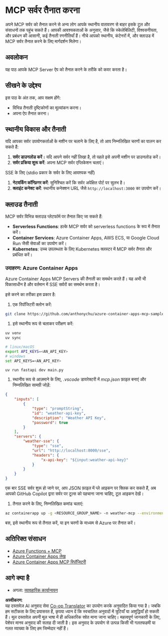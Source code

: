 <!--
CO_OP_TRANSLATOR_METADATA:
{
  "original_hash": "1d9dc83260576b76f272d330ed93c51f",
  "translation_date": "2025-07-13T22:07:19+00:00",
  "source_file": "03-GettingStarted/09-deployment/README.md",
  "language_code": "hi"
}
-->
# MCP सर्वर तैनात करना

अपने MCP सर्वर को तैनात करने से अन्य लोग आपके स्थानीय वातावरण से बाहर इसके टूल और संसाधनों तक पहुंच सकते हैं। आपकी आवश्यकताओं के अनुसार, जैसे कि स्केलेबिलिटी, विश्वसनीयता, और प्रबंधन की आसानी, कई तैनाती रणनीतियाँ हैं। नीचे आपको स्थानीय, कंटेनरों में, और क्लाउड में MCP सर्वर तैनात करने के लिए मार्गदर्शन मिलेगा।

## अवलोकन

यह पाठ आपके MCP Server ऐप को तैनात करने के तरीके को कवर करता है।

## सीखने के उद्देश्य

इस पाठ के अंत तक, आप सक्षम होंगे:

- विभिन्न तैनाती दृष्टिकोणों का मूल्यांकन करना।
- अपना ऐप तैनात करना।

## स्थानीय विकास और तैनाती

यदि आपका सर्वर उपयोगकर्ताओं के मशीन पर चलाने के लिए है, तो आप निम्नलिखित चरणों का पालन कर सकते हैं:

1. **सर्वर डाउनलोड करें**। यदि आपने सर्वर नहीं लिखा है, तो पहले इसे अपनी मशीन पर डाउनलोड करें।  
1. **सर्वर प्रक्रिया शुरू करें**: अपना MCP सर्वर एप्लिकेशन चलाएं।

SSE के लिए (stdio प्रकार के सर्वर के लिए आवश्यक नहीं)

1. **नेटवर्किंग कॉन्फ़िगर करें**: सुनिश्चित करें कि सर्वर अपेक्षित पोर्ट पर सुलभ है।  
1. **क्लाइंट कनेक्ट करें**: स्थानीय कनेक्शन URL जैसे `http://localhost:3000` का उपयोग करें।

## क्लाउड तैनाती

MCP सर्वर विभिन्न क्लाउड प्लेटफॉर्म पर तैनात किए जा सकते हैं:

- **Serverless Functions**: हल्के MCP सर्वर को serverless functions के रूप में तैनात करें।  
- **Container Services**: Azure Container Apps, AWS ECS, या Google Cloud Run जैसी सेवाओं का उपयोग करें।  
- **Kubernetes**: उच्च उपलब्धता के लिए Kubernetes क्लस्टर में MCP सर्वर तैनात और प्रबंधित करें।

### उदाहरण: Azure Container Apps

Azure Container Apps MCP Servers की तैनाती का समर्थन करते हैं। यह अभी भी विकासाधीन है और वर्तमान में SSE सर्वरों का समर्थन करता है।

इसे करने का तरीका इस प्रकार है:

1. एक रिपॉजिटरी क्लोन करें:

  ```sh
  git clone https://github.com/anthonychu/azure-container-apps-mcp-sample.git
  ```

1. इसे स्थानीय रूप से चलाकर परीक्षण करें:

  ```sh
  uv venv
  uv sync

  # linux/macOS
  export API_KEYS=<AN_API_KEY>
  # windows
  set API_KEYS=<AN_API_KEY>

  uv run fastapi dev main.py
  ```

1. स्थानीय रूप से आज़माने के लिए, *.vscode* डायरेक्टरी में *mcp.json* फ़ाइल बनाएं और निम्नलिखित सामग्री जोड़ें:

  ```json
  {
      "inputs": [
          {
              "type": "promptString",
              "id": "weather-api-key",
              "description": "Weather API Key",
              "password": true
          }
      ],
      "servers": {
          "weather-sse": {
              "type": "sse",
              "url": "http://localhost:8000/sse",
              "headers": {
                  "x-api-key": "${input:weather-api-key}"
              }
          }
      }
  }
  ```

  एक बार SSE सर्वर शुरू हो जाने पर, आप JSON फ़ाइल में प्ले आइकन पर क्लिक कर सकते हैं, अब आपको GitHub Copilot द्वारा सर्वर पर टूल्स को पहचाना जाना चाहिए, टूल आइकन देखें।

1. तैनात करने के लिए, निम्नलिखित कमांड चलाएं:

  ```sh
  az containerapp up -g <RESOURCE_GROUP_NAME> -n weather-mcp --environment mcp -l westus --env-vars API_KEYS=<AN_API_KEY> --source .
  ```

बस, इसे स्थानीय रूप से तैनात करें, या इन चरणों के माध्यम से Azure पर तैनात करें।

## अतिरिक्त संसाधन

- [Azure Functions + MCP](https://learn.microsoft.com/en-us/samples/azure-samples/remote-mcp-functions-dotnet/remote-mcp-functions-dotnet/)  
- [Azure Container Apps लेख](https://techcommunity.microsoft.com/blog/appsonazureblog/host-remote-mcp-servers-in-azure-container-apps/4403550)  
- [Azure Container Apps MCP रिपॉजिटरी](https://github.com/anthonychu/azure-container-apps-mcp-sample)  


## आगे क्या है

- अगला: [व्यावहारिक कार्यान्वयन](../../04-PracticalImplementation/README.md)

**अस्वीकरण**:  
यह दस्तावेज़ AI अनुवाद सेवा [Co-op Translator](https://github.com/Azure/co-op-translator) का उपयोग करके अनुवादित किया गया है। जबकि हम सटीकता के लिए प्रयासरत हैं, कृपया ध्यान दें कि स्वचालित अनुवादों में त्रुटियाँ या अशुद्धियाँ हो सकती हैं। मूल दस्तावेज़ अपनी मूल भाषा में ही अधिकारिक स्रोत माना जाना चाहिए। महत्वपूर्ण जानकारी के लिए, पेशेवर मानव अनुवाद की सलाह दी जाती है। इस अनुवाद के उपयोग से उत्पन्न किसी भी गलतफहमी या गलत व्याख्या के लिए हम जिम्मेदार नहीं हैं।